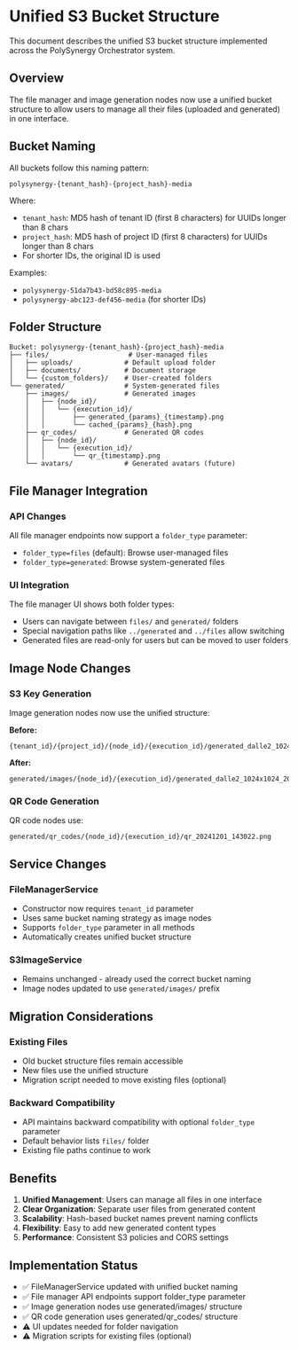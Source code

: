 # Unified S3 Bucket Structure

This document describes the unified S3 bucket structure implemented across the PolySynergy Orchestrator system.

## Overview

The file manager and image generation nodes now use a unified bucket structure to allow users to manage all their files (uploaded and generated) in one interface.

## Bucket Naming

All buckets follow this naming pattern:
```
polysynergy-{tenant_hash}-{project_hash}-media
```

Where:
- `tenant_hash`: MD5 hash of tenant ID (first 8 characters) for UUIDs longer than 8 chars
- `project_hash`: MD5 hash of project ID (first 8 characters) for UUIDs longer than 8 chars
- For shorter IDs, the original ID is used

Examples:
- `polysynergy-51da7b43-bd58c895-media`
- `polysynergy-abc123-def456-media` (for shorter IDs)

## Folder Structure

```
Bucket: polysynergy-{tenant_hash}-{project_hash}-media
├── files/                    # User-managed files  
│   ├── uploads/             # Default upload folder
│   ├── documents/           # Document storage
│   └── {custom_folders}/    # User-created folders
└── generated/               # System-generated files
    ├── images/              # Generated images
    │   ├── {node_id}/
    │   │   └── {execution_id}/
    │   │       ├── generated_{params}_{timestamp}.png
    │   │       └── cached_{params}_{hash}.png
    ├── qr_codes/            # Generated QR codes
    │   ├── {node_id}/
    │   │   └── {execution_id}/
    │   │       └── qr_{timestamp}.png
    └── avatars/             # Generated avatars (future)
```

## File Manager Integration

### API Changes

All file manager endpoints now support a `folder_type` parameter:
- `folder_type=files` (default): Browse user-managed files
- `folder_type=generated`: Browse system-generated files

### UI Integration

The file manager UI shows both folder types:
- Users can navigate between `files/` and `generated/` folders
- Special navigation paths like `../generated` and `../files` allow switching
- Generated files are read-only for users but can be moved to user folders

## Image Node Changes

### S3 Key Generation

Image generation nodes now use the unified structure:

**Before:**
```
{tenant_id}/{project_id}/{node_id}/{execution_id}/generated_dalle2_1024x1024_20241201_143022.png
```

**After:**
```
generated/images/{node_id}/{execution_id}/generated_dalle2_1024x1024_20241201_143022.png
```

### QR Code Generation

QR code nodes use:
```
generated/qr_codes/{node_id}/{execution_id}/qr_20241201_143022.png
```

## Service Changes

### FileManagerService

- Constructor now requires `tenant_id` parameter
- Uses same bucket naming strategy as image nodes
- Supports `folder_type` parameter in all methods
- Automatically creates unified bucket structure

### S3ImageService

- Remains unchanged - already used the correct bucket naming
- Image nodes updated to use `generated/images/` prefix

## Migration Considerations

### Existing Files

- Old bucket structure files remain accessible
- New files use the unified structure
- Migration script needed to move existing files (optional)

### Backward Compatibility

- API maintains backward compatibility with optional `folder_type` parameter
- Default behavior lists `files/` folder
- Existing file paths continue to work

## Benefits

1. **Unified Management**: Users can manage all files in one interface
2. **Clear Organization**: Separate user files from generated content
3. **Scalability**: Hash-based bucket names prevent naming conflicts
4. **Flexibility**: Easy to add new generated content types
5. **Performance**: Consistent S3 policies and CORS settings

## Implementation Status

- ✅ FileManagerService updated with unified bucket naming
- ✅ File manager API endpoints support folder_type parameter
- ✅ Image generation nodes use generated/images/ structure
- ✅ QR code generation uses generated/qr_codes/ structure
- ⚠️ UI updates needed for folder navigation
- ⚠️ Migration scripts for existing files (optional)